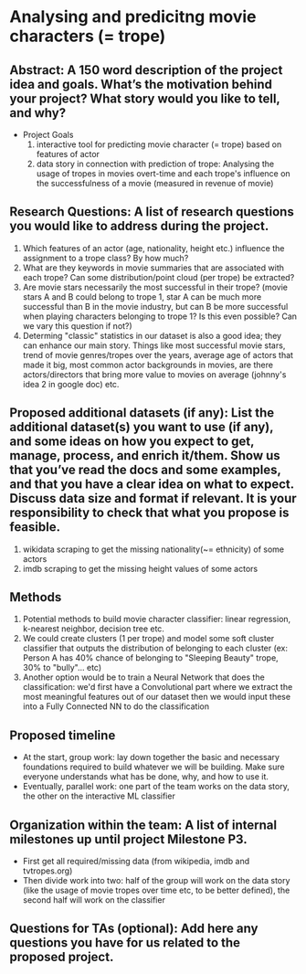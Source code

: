 # Analysing and predicitng movie characters (= trope)
## Abstract: A 150 word description of the project idea and goals. What’s the motivation behind your project? What story would you like to tell, and why?
- Project Goals
    1. interactive tool for predicting movie character (= trope) based on features of actor
    2. data story in connection with prediction of trope: Analysing the usage of tropes in movies overt-time and each trope's influence on the successfulness of a movie (measured in revenue of movie)

## Research Questions: A list of research questions you would like to address during the project.

1. Which features of an actor (age, nationality, height etc.) influence the assignment to a trope class? By how much?
2. What are they keywords in movie summaries that are associated with each trope? Can some distribution/point cloud (per trope) be extracted?
3. Are movie stars necessarily the most successful in their trope? (movie stars A and B could belong to trope 1, star A can be much more successful than B in the movie industry, but can B be more successful when playing characters belonging to trope 1? Is this even possible? Can we vary this question if not?)
4. Determing "classic" statistics in our dataset is also a good idea; they can enhance our main story. Things like most successful movie stars, trend of movie genres/tropes over the years, average age of actors that made it big, most common actor backgrounds in movies, are there actors/directors that bring more value to movies on average (johnny's idea 2 in google doc) etc.

## Proposed additional datasets (if any): List the additional dataset(s) you want to use (if any), and some ideas on how you expect to get, manage, process, and enrich it/them. Show us that you’ve read the docs and some examples, and that you have a clear idea on what to expect. Discuss data size and format if relevant. It is your responsibility to check that what you propose is feasible.
1. wikidata scraping to get the missing nationality(~= ethnicity) of some actors 
2. imdb scraping to get the missing height values of some actors

## Methods
1. Potential methods to build movie character classifier: linear regression, k-nearest neighbor, decision tree etc.
2. We could create clusters (1 per trope) and model some soft cluster classifier that outputs the distribution of belonging to each cluster (ex: Person A has 40% chance of belonging to "Sleeping Beauty" trope, 30% to "bully"... etc)
3. Another option would be to train a Neural Network that does the classification: we'd first have a Convolutional part where we extract the most meaningful features out of our dataset then we would input these into a Fully Connected NN to do the classification

## Proposed timeline
- At the start, group work: lay down together the basic and necessary foundations required to build whatever we will be building. Make sure everyone understands what has be done, why, and how to use it.
- Eventually, parallel work: one part of the team works on the data story, the other on the interactive ML classifier
  

## Organization within the team: A list of internal milestones up until project Milestone P3.
- First get all required/missing data (from wikipedia, imdb and tvtropes.org)
- Then divide work into two: half of the group will work on the data story (like the usage of movie tropes over time etc, to be better defined), the second half will work on the classifier

## Questions for TAs (optional): Add here any questions you have for us related to the proposed project.
